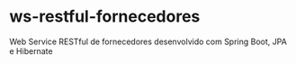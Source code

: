 # ws-restful-fornecedores

Web Service RESTful de fornecedores desenvolvido com Spring Boot, JPA e Hibernate

 
